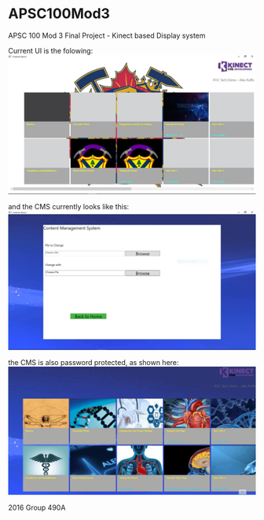 # APSC100Mod3

APSC 100 Mod 3 Final Project - Kinect based Display system

Current UI is the folowing: ![alt tag](https://raw.githubusercontent.com/ruffoa/APSC100Mod3/master/img/ui.jpg)

and the CMS currently looks like this:
![alt tag](https://raw.githubusercontent.com/ruffoa/APSC100Mod3/master/img/cms.JPG)

the CMS is also password protected, as shown here:
![alt tag](https://raw.githubusercontent.com/ruffoa/APSC100Mod3/master/img/login.gif)

2016 Group 490A

